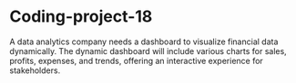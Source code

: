 # Coding-project-18
A data analytics company needs a dashboard to visualize financial data dynamically. The dynamic dashboard will include various charts for sales, profits, expenses, and trends, offering an interactive experience for stakeholders.